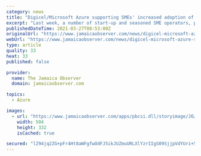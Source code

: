 ```yaml
---
category: news
title: "Digicel/Microsoft Azure supporting SMEs' increased adoption of cloud technology"
excerpt: "Last week, a number of start-up and seasoned SME operators, primarily from the retail, financial, and hospitality Industries, logged on to a joint Digicel-Microsoft webinar, themed 'The Why to the How of Cloud', to learn how to improve business efficiency ..."
publishedDateTime: 2021-03-27T08:53:00Z
originalUrl: "https://www.jamaicaobserver.com/news/digicel-microsoft-azure-supporting-smes-increased-adoption-of-cloud-technology_217940?profile=1442"
webUrl: "https://www.jamaicaobserver.com/news/digicel-microsoft-azure-supporting-smes-increased-adoption-of-cloud-technology_217940?profile=1442"
type: article
quality: 33
heat: 33
published: false

provider:
  name: The Jamaica Observer
  domain: jamaicaobserver.com

topics:
  - Azure

images:
  - url: "https://www.jamaicaobserver.com/apps/pbcsi.dll/storyimage/JO/20210327/ARTICLE/303289997/AR/0/AR-303289997.jpg"
    width: 504
    height: 332
    isCached: true

secured: "lZ94jq2ZG+pFr4Ht8aWFgfwOdFJ5ikJUZmuURLXlYzrIIgS09SjjpVdYUri+5UjJBFo7AnzEv4rLRCjbZcy7MSSWYV8Qq6xFh2XccePgiySGhw/b6GqnOZymHkLyJ/mWKPsFFjvNLalMncDZ3DsStFLXarGzcqH+zfQ5Cbfw//z1ZgIEB7Ksr2dx1poVbXSOygspRdddw8btNYI6947wOkJttW1x+b6+FQY5oexs3f3N5CymmDerDvNFaB9g2d2cRroOboJYOq/1xfgtuQTN3Av5sJ3Mi5WmUmLqslq0rZRw/5lypSEC2qYKnWbZKLgEt/r2YE0y2Sv78DtP76uJXyCfjURV9kZLWyVaBvwgw8o=;y9itSHAQ+u60B9SagCWD0w=="
---
```


